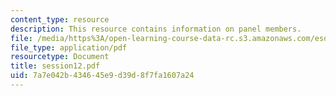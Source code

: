 ```yaml
---
content_type: resource
description: This resource contains information on panel members.
file: /media/https%3A/open-learning-course-data-rc.s3.amazonaws.com/esd-141-technology-policy-negotiations-spring-2006/7a7e042b434645e9d39d8f7fa1607a24_session12.pdf
file_type: application/pdf
resourcetype: Document
title: session12.pdf
uid: 7a7e042b-4346-45e9-d39d-8f7fa1607a24
---
```

